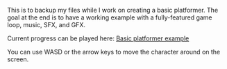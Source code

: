 This is to backup my files while I work on creating a basic platformer.
The goal at the end is to have a working example with a fully-featured game loop, music, SFX, and GFX.


Current progress can be played here:
[Basic platformer example](https://lukeeingram.com/godot-example/)

You can use WASD or the arrow keys to move the character around on the screen.